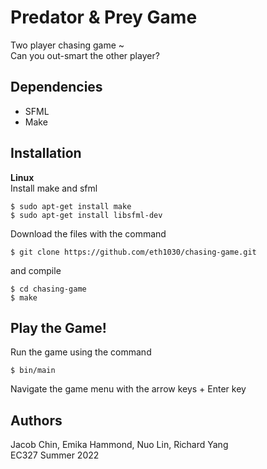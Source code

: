 # Predator & Prey Game  
Two player chasing game ~  
Can you out-smart the other player?

## Dependencies
- SFML
- Make

## Installation
**Linux**  
Install make and sfml
```
$ sudo apt-get install make
$ sudo apt-get install libsfml-dev
```
Download the files with the command
```
$ git clone https://github.com/eth1030/chasing-game.git
```
and compile
```
$ cd chasing-game
$ make
```
## Play the Game!
Run the game using the command
```
$ bin/main
```
Navigate the game menu with the arrow keys + Enter key

## Authors
Jacob Chin, Emika Hammond, Nuo Lin, Richard Yang  
EC327 Summer 2022
